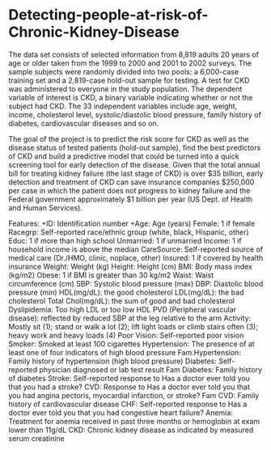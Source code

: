 # Detecting-people-at-risk-of-Chronic-Kidney-Disease
The data set consists of selected information from 8,819 adults 20 years of age or older taken from the 1999 to 2000 and 2001 to 2002 surveys. The sample subjects were randomly divided into two pools: a 6,000-case training set and a 2,819-case hold-out sample for testing. A test for CKD was administered to everyone in the study population. The dependent variable of interest is CKD, a binary variable indicating whether or not the subject had CKD. The 33 independent variables include age, weight, income, cholesterol level, systolic/diastolic blood pressure, family history of diabetes, cardiovascular diseases and so on.

The goal of the project is to predict the risk score for CKD as well as the disease status of tested patients (hold-out sample), find the best predictors of CKD and build a predictive model that could be turned into a quick screening tool for early detection of the disease. Given that the total annual bill for treating kidney failure (the last stage of CKD) is over $35 billion, early detection and treatment of CKD can save insurance companies $250,000 per case in which the patient does not progress to kidney failure and the Federal government approximately $1 billion per year (US Dept. of Health and Human Services).

Features: 
+ID: Identification number
+Age: Age (years)
Female: 1 if female
Racegrp: Self-reported race/ethnic group (white, black, Hispanic, other)
Educ: 1 if more than high school
Unmarried: 1 if unmarried
Income: 1 if household income is above the median
CareSource: Self-reported source of medical care (Dr./HMO, clinic, noplace, other)
Insured: 1 if covered by health insurance
Weight: Weight (kg)
Height: Height (cm)
BMI: Body mass index (kg/m2)
Obese: 1 if BMI is greater than 30 kg/m2
Waist: Waist circumference (cm)
SBP: Systolic blood pressure (max)
DBP: Diastolic blood pressure (min)
HDL(mg/dL): the good cholesterol
LDL(mg/dL): the bad cholesterol
Total Chol(mg/dL): the sum of good and bad cholesterol
Dyslipidemia: Too high LDL or too low HDL
PVD (Peripheral vascular disease): reflected by reduced SBP at the leg relative to the
arm
Activity: Mostly sit (1); stand or walk a lot (2); lift light loads or climb stairs often (3); heavy work and heavy loads (4)
Poor Vision: Self-reported poor vision
Smoker: Smoked at least 100 cigarettes
Hypertension: The presence of at least one of four indicators of high blood pressure
Fam.Hypertension: Family history of hypertension (high blood pressure)
Diabetes: Self-reported physician diagnosed or lab test result
Fam Diabetes: Family history of diabetes
Stroke: Self-reported response to Has a doctor ever told you that you had a stroke?
CVD: Response to Has a doctor ever told you that you had angina pectoris, myocardial infarction, or stroke?
Fam CVD: Family history of cardiovascular disease
CHF: Self-reported response to Has a doctor ever told you that you had congestive heart failure?
Anemia: Treatment for anemia received in past three months or hemoglobin at exam lower than 11g/dL
CKD: Chronic kidney disease as indicated by measured serum creatinine
